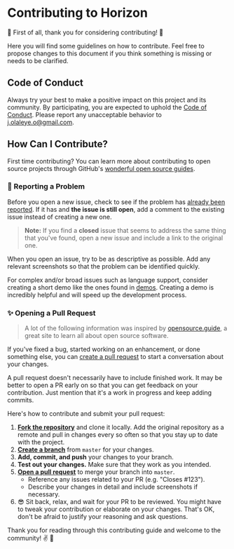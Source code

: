 # Contributing to Horizon

:tada: First of all, thank you for considering contributing! :tada:

Here you will find some guidelines on how to contribute. Feel free to propose changes to this document if you think something is missing or needs to be clarified.

## Code of Conduct

Always try your best to make a positive impact on this project and its community. By participating, you are expected to uphold the [Code of Conduct](CODE_OF_CONDUCT.md). Please report any unacceptable behavior to j.olaleye.o@gmail.com.

## How Can I Contribute?

First time contributing? You can learn more about contributing to open source projects through GitHub's [wonderful open source guides](https://opensource.guide/how-to-contribute/).

### :bug: Reporting a Problem

Before you open a new issue, check to see if the problem has [already been reported](https://github.com/jolaleye/horizon-theme-vscode/issues). If it has and **the issue is still open**, add a comment to the existing issue instead of creating a new one.

> **Note:** If you find a **closed** issue that seems to address the same thing that you've found, open a new issue and include a link to the original one.

When you open an issue, try to be as descriptive as possible. Add any relevant screenshots so that the problem can be identified quickly.

For complex and/or broad issues such as language support, consider creating a short demo like the ones found in [demos](https://github.com/jolaleye/horizon-theme-vscode/tree/master/demos). Creating a demo is incredibly helpful and will speed up the development process.

### :sparkles: Opening a Pull Request

> A lot of the following information was inspired by [opensource.guide](https://opensource.guide/how-to-contribute/), a great site to learn all about open source software.

If you've fixed a bug, started working on an enhancement, or done something else, you can [create a pull request](https://github.com/jolaleye/horizon-theme-vscode/pulls) to start a conversation about your changes.

A pull request doesn't necessarily have to include finished work. It may be better to open a PR early on so that you can get feedback on your contribution. Just mention that it's a work in progress and keep adding commits.

Here's how to contribute and submit your pull request:

1. [**Fork the repository**](https://help.github.com/articles/fork-a-repo/) and clone it locally. Add the original repository as a remote and pull in changes every so often so that you stay up to date with the project.
2. [**Create a branch**](https://guides.github.com/introduction/flow/) from `master` for your changes.
3. **Add, commit, and push** your changes to your branch.
4. **Test out your changes.** Make sure that they work as you intended.
5. [**Open a pull request**](https://github.com/jolaleye/horizon-theme-vscode/pulls) to merge your branch into `master`.
   - Reference any issues related to your PR (e.g. "Closes #123").
   - Describe your changes in detail and include screenshots if necessary.
6. :sunglasses: Sit back, relax, and wait for your PR to be reviewed. You might have to tweak your contribution or elaborate on your changes. That's OK, don't be afraid to justify your reasoning and ask questions.

Thank you for reading through this contributing guide and welcome to the community! :v: :tada:
